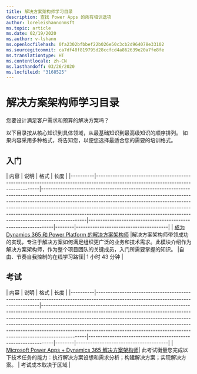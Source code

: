 ```yaml
---
title: 解决方案架构师学习目录
description: 查找 Power Apps 的所有培训选项
author: loreleishannonmsft
ms.topic: article
ms.date: 02/19/2020
ms.author: v-lshann
ms.openlocfilehash: 0fa2302bfbbef22b026e50c3cb2d964078e33102
ms.sourcegitcommit: ca7df48f819795d28ccfcd4a862639e20a7fe8fe
ms.translationtype: HT
ms.contentlocale: zh-CN
ms.lasthandoff: 03/26/2020
ms.locfileid: "3168525"
---
```

# <a name="solution-architects-learning-catalog"></a>解决方案架构师学习目录

您要设计满足客户需求和预算的解决方案吗？

以下目录按从核心知识到具体领域，从最基础知识到最高级知识的顺序排列。 如果内容采用多种格式，将告知您，以便您选择最适合您的需要的培训格式。 

## <a name="get-started"></a>入门<a name="get-started"></a>
| 内容  | 说明 | 格式  | 长度 | 
|----------|------------------------------------------------------------------------------------------------------------------------------------|-------------------------------------------------------------------------------------------------------------------------------------------------------------------------------------------------------------------------------------------------------------------------------------------------------------------------------------------------------------------------------------------------------------------------|---------------------------------------------------------------|--------|---------------------------------------|
| [成为 Dynamics 365 和 Power Platform 的解决方案架构师](https://docs.microsoft.com/learn/modules/becoming-solution-architect/)    |解决方案架构师带领成功的实现，专注于解决方案如何满足组织更广泛的业务和技术需求。此模块介绍作为解决方案架构师，作为整个项目团队的关键成员，入门所需要掌握的知识。    |自由、节奏自我控制的在线学习路径| 1 小时 43 分钟 |
## <a name="exam"></a>考试<a name="exam"></a>
| 内容  | 说明 | 格式  | 长度 | 
|----------|------------------------------------------------------------------------------------------------------------------------------------|-------------------------------------------------------------------------------------------------------------------------------------------------------------------------------------------------------------------------------------------------------------------------------------------------------------------------------------------------------------------------------------------------------------------------|---------------------------------------------------------------|--------|---------------------------------------|
| [Microsoft Power Apps + Dynamics 365 解决方案架构师](https://docs.microsoft.com/learn/certifications/exams/mb-600)|   此考试衡量您完成以下技术任务的能力：执行解决方案设想和需求分析；构建解决方案；实现解决方案。 | 考试成本取决于区域 |

